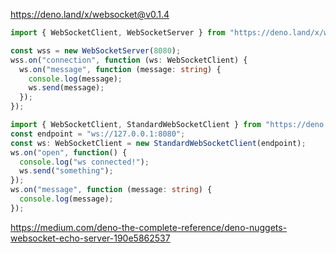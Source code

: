 https://deno.land/x/websocket@v0.1.4


```ts
import { WebSocketClient, WebSocketServer } from "https://deno.land/x/websocket@v0.1.4/mod.ts";

const wss = new WebSocketServer(8080);
wss.on("connection", function (ws: WebSocketClient) {
  ws.on("message", function (message: string) {
    console.log(message);
    ws.send(message);
  });
});
```
```ts
import { WebSocketClient, StandardWebSocketClient } from "https://deno.land/x/websocket@v0.1.4/mod.ts";
const endpoint = "ws://127.0.0.1:8080";
const ws: WebSocketClient = new StandardWebSocketClient(endpoint);
ws.on("open", function() {
  console.log("ws connected!");
  ws.send("something");
});
ws.on("message", function (message: string) {
  console.log(message);
});
```
https://medium.com/deno-the-complete-reference/deno-nuggets-websocket-echo-server-190e5862537


